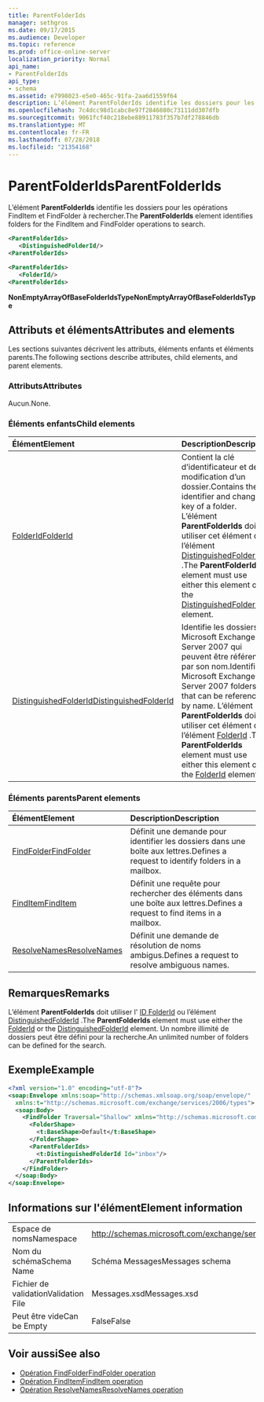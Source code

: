 ```yaml
---
title: ParentFolderIds
manager: sethgros
ms.date: 09/17/2015
ms.audience: Developer
ms.topic: reference
ms.prod: office-online-server
localization_priority: Normal
api_name:
- ParentFolderIds
api_type:
- schema
ms.assetid: e7998023-e5e0-465c-91fa-2aa6d1559f64
description: L’élément ParentFolderIds identifie les dossiers pour les opérations FindItem et FindFolder à rechercher.
ms.openlocfilehash: 7c4dcc98d1cabc8e97f2846880c73111dd307dfb
ms.sourcegitcommit: 9061fcf40c218ebe88911783f357b7df278846db
ms.translationtype: MT
ms.contentlocale: fr-FR
ms.lasthandoff: 07/28/2018
ms.locfileid: "21354168"
---
```

# <a name="parentfolderids"></a><span data-ttu-id="4d46e-103">ParentFolderIds</span><span class="sxs-lookup"><span data-stu-id="4d46e-103">ParentFolderIds</span></span>

<span data-ttu-id="4d46e-104">L’élément **ParentFolderIds** identifie les dossiers pour les opérations FindItem et FindFolder à rechercher.</span><span class="sxs-lookup"><span data-stu-id="4d46e-104">The **ParentFolderIds** element identifies folders for the FindItem and FindFolder operations to search.</span></span> 
  
```xml
<ParentFolderIds>
   <DistinguishedFolderId/>
<ParentFolderIds>
```

```xml
<ParentFolderIds>
   <FolderId/> 
<ParentFolderIds>
```

<span data-ttu-id="4d46e-105">**NonEmptyArrayOfBaseFolderIdsType**</span><span class="sxs-lookup"><span data-stu-id="4d46e-105">**NonEmptyArrayOfBaseFolderIdsType**</span></span>

## <a name="attributes-and-elements"></a><span data-ttu-id="4d46e-106">Attributs et éléments</span><span class="sxs-lookup"><span data-stu-id="4d46e-106">Attributes and elements</span></span>

<span data-ttu-id="4d46e-107">Les sections suivantes décrivent les attributs, éléments enfants et éléments parents.</span><span class="sxs-lookup"><span data-stu-id="4d46e-107">The following sections describe attributes, child elements, and parent elements.</span></span>
  
### <a name="attributes"></a><span data-ttu-id="4d46e-108">Attributs</span><span class="sxs-lookup"><span data-stu-id="4d46e-108">Attributes</span></span>

<span data-ttu-id="4d46e-109">Aucun.</span><span class="sxs-lookup"><span data-stu-id="4d46e-109">None.</span></span>
  
### <a name="child-elements"></a><span data-ttu-id="4d46e-110">Éléments enfants</span><span class="sxs-lookup"><span data-stu-id="4d46e-110">Child elements</span></span>

|<span data-ttu-id="4d46e-111">**Élément**</span><span class="sxs-lookup"><span data-stu-id="4d46e-111">**Element**</span></span>|<span data-ttu-id="4d46e-112">**Description**</span><span class="sxs-lookup"><span data-stu-id="4d46e-112">**Description**</span></span>|
|:-----|:-----|
|[<span data-ttu-id="4d46e-113">FolderId</span><span class="sxs-lookup"><span data-stu-id="4d46e-113">FolderId</span></span>](folderid.md) <br/> |<span data-ttu-id="4d46e-114">Contient la clé d’identificateur et de modification d’un dossier.</span><span class="sxs-lookup"><span data-stu-id="4d46e-114">Contains the identifier and change key of a folder.</span></span> <span data-ttu-id="4d46e-115">L’élément **ParentFolderIds** doit utiliser cet élément ou l’élément [DistinguishedFolderId](distinguishedfolderid.md) .</span><span class="sxs-lookup"><span data-stu-id="4d46e-115">The **ParentFolderIds** element must use either this element or the [DistinguishedFolderId](distinguishedfolderid.md) element.</span></span>  <br/> |
|[<span data-ttu-id="4d46e-116">DistinguishedFolderId</span><span class="sxs-lookup"><span data-stu-id="4d46e-116">DistinguishedFolderId</span></span>](distinguishedfolderid.md) <br/> |<span data-ttu-id="4d46e-117">Identifie les dossiers Microsoft Exchange Server 2007 qui peuvent être référencés par son nom.</span><span class="sxs-lookup"><span data-stu-id="4d46e-117">Identifies Microsoft Exchange Server 2007 folders that can be referenced by name.</span></span> <span data-ttu-id="4d46e-118">L’élément **ParentFolderIds** doit utiliser cet élément ou l’élément [FolderId](folderid.md) .</span><span class="sxs-lookup"><span data-stu-id="4d46e-118">The **ParentFolderIds** element must use either this element or the [FolderId](folderid.md) element.</span></span>  <br/> |
   
### <a name="parent-elements"></a><span data-ttu-id="4d46e-119">Éléments parents</span><span class="sxs-lookup"><span data-stu-id="4d46e-119">Parent elements</span></span>

|<span data-ttu-id="4d46e-120">**Élément**</span><span class="sxs-lookup"><span data-stu-id="4d46e-120">**Element**</span></span>|<span data-ttu-id="4d46e-121">**Description**</span><span class="sxs-lookup"><span data-stu-id="4d46e-121">**Description**</span></span>|
|:-----|:-----|
|[<span data-ttu-id="4d46e-122">FindFolder</span><span class="sxs-lookup"><span data-stu-id="4d46e-122">FindFolder</span></span>](findfolder.md) <br/> |<span data-ttu-id="4d46e-123">Définit une demande pour identifier les dossiers dans une boîte aux lettres.</span><span class="sxs-lookup"><span data-stu-id="4d46e-123">Defines a request to identify folders in a mailbox.</span></span>  <br/> |
|[<span data-ttu-id="4d46e-124">FindItem</span><span class="sxs-lookup"><span data-stu-id="4d46e-124">FindItem</span></span>](finditem.md) <br/> |<span data-ttu-id="4d46e-125">Définit une requête pour rechercher des éléments dans une boîte aux lettres.</span><span class="sxs-lookup"><span data-stu-id="4d46e-125">Defines a request to find items in a mailbox.</span></span>  <br/> |
|[<span data-ttu-id="4d46e-126">ResolveNames</span><span class="sxs-lookup"><span data-stu-id="4d46e-126">ResolveNames</span></span>](resolvenames.md) <br/> |<span data-ttu-id="4d46e-127">Définit une demande de résolution de noms ambigus.</span><span class="sxs-lookup"><span data-stu-id="4d46e-127">Defines a request to resolve ambiguous names.</span></span>  <br/> |
   
## <a name="remarks"></a><span data-ttu-id="4d46e-128">Remarques</span><span class="sxs-lookup"><span data-stu-id="4d46e-128">Remarks</span></span>

<span data-ttu-id="4d46e-129">L’élément **ParentFolderIds** doit utiliser l' [ID FolderId](folderid.md) ou l’élément [DistinguishedFolderId](distinguishedfolderid.md) .</span><span class="sxs-lookup"><span data-stu-id="4d46e-129">The **ParentFolderIds** element must use either the [FolderId](folderid.md) or the [DistinguishedFolderId](distinguishedfolderid.md) element.</span></span> <span data-ttu-id="4d46e-130">Un nombre illimité de dossiers peut être défini pour la recherche.</span><span class="sxs-lookup"><span data-stu-id="4d46e-130">An unlimited number of folders can be defined for the search.</span></span> 
  
## <a name="example"></a><span data-ttu-id="4d46e-131">Exemple</span><span class="sxs-lookup"><span data-stu-id="4d46e-131">Example</span></span>

```XML
<?xml version="1.0" encoding="utf-8"?>
<soap:Envelope xmlns:soap="http://schemas.xmlsoap.org/soap/envelope/"
  xmlns:t="http://schemas.microsoft.com/exchange/services/2006/types">
  <soap:Body>
    <FindFolder Traversal="Shallow" xmlns="http://schemas.microsoft.com/exchange/services/2006/messages">
      <FolderShape>
        <t:BaseShape>Default</t:BaseShape>
      </FolderShape>
      <ParentFolderIds>
        <t:DistinguishedFolderId Id="inbox"/>
      </ParentFolderIds>
    </FindFolder>
  </soap:Body>
</soap:Envelope>
```

## <a name="element-information"></a><span data-ttu-id="4d46e-132">Informations sur l'élément</span><span class="sxs-lookup"><span data-stu-id="4d46e-132">Element information</span></span>

|||
|:-----|:-----|
|<span data-ttu-id="4d46e-133">Espace de noms</span><span class="sxs-lookup"><span data-stu-id="4d46e-133">Namespace</span></span>  <br/> |http://schemas.microsoft.com/exchange/services/2006/messages  <br/> |
|<span data-ttu-id="4d46e-134">Nom du schéma</span><span class="sxs-lookup"><span data-stu-id="4d46e-134">Schema Name</span></span>  <br/> |<span data-ttu-id="4d46e-135">Schéma Messages</span><span class="sxs-lookup"><span data-stu-id="4d46e-135">Messages schema</span></span>  <br/> |
|<span data-ttu-id="4d46e-136">Fichier de validation</span><span class="sxs-lookup"><span data-stu-id="4d46e-136">Validation File</span></span>  <br/> |<span data-ttu-id="4d46e-137">Messages.xsd</span><span class="sxs-lookup"><span data-stu-id="4d46e-137">Messages.xsd</span></span>  <br/> |
|<span data-ttu-id="4d46e-138">Peut être vide</span><span class="sxs-lookup"><span data-stu-id="4d46e-138">Can be Empty</span></span>  <br/> |<span data-ttu-id="4d46e-139">False</span><span class="sxs-lookup"><span data-stu-id="4d46e-139">False</span></span>  <br/> |
   
## <a name="see-also"></a><span data-ttu-id="4d46e-140">Voir aussi</span><span class="sxs-lookup"><span data-stu-id="4d46e-140">See also</span></span>

- [<span data-ttu-id="4d46e-141">Opération FindFolder</span><span class="sxs-lookup"><span data-stu-id="4d46e-141">FindFolder operation</span></span>](findfolder-operation.md)  
- [<span data-ttu-id="4d46e-142">Opération FindItem</span><span class="sxs-lookup"><span data-stu-id="4d46e-142">FindItem operation</span></span>](finditem-operation.md) 
- [<span data-ttu-id="4d46e-143">Opération ResolveNames</span><span class="sxs-lookup"><span data-stu-id="4d46e-143">ResolveNames operation</span></span>](resolvenames-operation.md)


